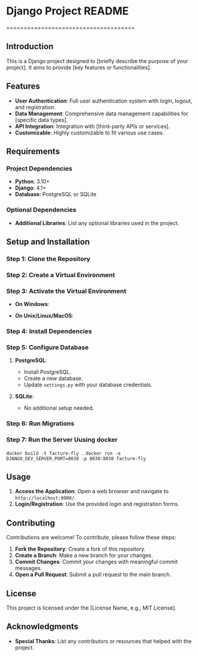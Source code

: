 # Django Project README
=====================================

## Introduction

This is a Django project designed to [briefly describe the purpose of your project]. It aims to provide [key features or functionalities].

## Features

- **User Authentication**: Full user authentication system with login, logout, and registration.
- **Data Management**: Comprehensive data management capabilities for [specific data types].
- **API Integration**: Integration with [third-party APIs or services].
- **Customizable**: Highly customizable to fit various use cases.

## Requirements


### Project Dependencies

- **Python**: 3.10+
- **Django**: 4.1+
- **Database**: PostgreSQL or SQLite

### Optional Dependencies

- **Additional Libraries**: List any optional libraries used in the project.

## Setup and Installation

### Step 1: Clone the Repository


### Step 2: Create a Virtual Environment


### Step 3: Activate the Virtual Environment

- **On Windows**:

- **On Unix/Linux/MacOS**:


### Step 4: Install Dependencies


### Step 5: Configure Database

1. **PostgreSQL**:
   - Install PostgreSQL.
   - Create a new database.
   - Update `settings.py` with your database credentials.

2. **SQLite**:
   - No additional setup needed.

### Step 6: Run Migrations


### Step 7: Run the Server Uusing docker
``docker build -t facture-fly .``
``docker run -e DJANGO_DEV_SERVER_PORT=8030 -p 8030:8030 facture-fly``


## Usage

1. **Access the Application**: Open a web browser and navigate to `http://localhost:8000/`.
2. **Login/Registration**: Use the provided login and registration forms.

## Contributing

Contributions are welcome! To contribute, please follow these steps:

1. **Fork the Repository**: Create a fork of this repository.
2. **Create a Branch**: Make a new branch for your changes.
3. **Commit Changes**: Commit your changes with meaningful commit messages.
4. **Open a Pull Request**: Submit a pull request to the main branch.

## License

This project is licensed under the [License Name, e.g., MIT License].

## Acknowledgments

- **Special Thanks**: List any contributors or resources that helped with the project.
